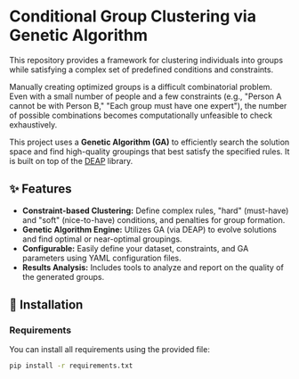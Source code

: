 # Conditional Group Clustering via Genetic Algorithm

This repository provides a framework for clustering individuals into groups while satisfying a complex set of predefined conditions and constraints.

Manually creating optimized groups is a difficult combinatorial problem. Even with a small number of people and a few constraints (e.g., "Person A cannot be with Person B," "Each group must have one expert"), the number of possible combinations becomes computationally unfeasible to check exhaustively.

This project uses a **Genetic Algorithm (GA)** to efficiently search the solution space and find high-quality groupings that best satisfy the specified rules. It is built on top of the [DEAP](https://github.com/DEAP/deap) library.

## ✨ Features

* **Constraint-based Clustering:** Define complex rules, "hard" (must-have) and "soft" (nice-to-have) conditions, and penalties for group formation.
* **Genetic Algorithm Engine:** Utilizes GA (via DEAP) to evolve solutions and find optimal or near-optimal groupings.
* **Configurable:** Easily define your dataset, constraints, and GA parameters using YAML configuration files.
* **Results Analysis:** Includes tools to analyze and report on the quality of the generated groups.

## 🚀 Installation

### Requirements
You can install all requirements using the provided file:

```bash
pip install -r requirements.txt

